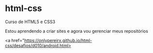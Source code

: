 # html-css
Curso de HTML5 e CSS3

Estou aprendendo a criar sites e agora vou gerenciar meus repositórios

<a href="https://onlypereirx.github.io/html-css/desafios/d010/android.html> </a>